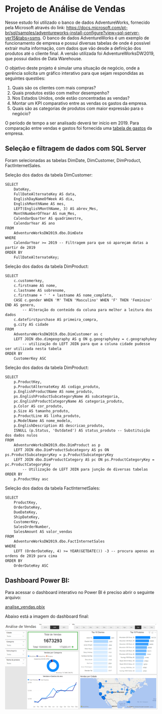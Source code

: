 # Projeto de Análise de Vendas

Nesse estudo foi utilizado o banco de dados AdventureWorks, fornecido pela Microsoft através do link: https://docs.microsoft.com/pt-br/sql/samples/adventureworks-install-configure?view=sql-server-ver15&tabs=ssms.  O banco de dados AdventureWorks é um exemplo de funcionamento de empresa e possui diversas tabelas de onde é possível extrair muita informação, com dados que vão desde a definição dos produtos até o cliente final. A versão utilizada foi AdventureWorksDW2019, que possui dados de Data Warehouse.

O objetivo deste projeto é simular uma situação de negócio, onde a gerência solicita um gráfico interativo para que sejam respondidas as seguintes questões:

1) Quais são os clientes com mais compras?
2) Quais produtos estão com melhor desempenho?
3) Nos Estados Unidos, onde estão concentradas as vendas?
4) Montar um KPI comparativo entre as vendas os gastos da empresa.
5) Quais são as categorias de produtos com maior expressão para o negócio?

O período de tempo a ser analisado deverá ter início em 2019.
Para comparação entre vendas e gastos foi fornecida uma [tabela de gastos](https://github.com/YuriKnebel/Projeto-Analise-de-Vendas/blob/main/Arquivos-Adicionais/SalesExpenses.xlsx) da empresa.

## Seleção e filtragem de dados com SQL Server

Foram selecionadas as tabelas DimDate, DimCustomer, DimProduct, FactInternetSales.

Seleção dos dados da tabela DimCustomer:
````
SELECT 
	DateKey, 
	FullDateAlternateKey AS data, 
	EnglishDayNameOfWeek AS dia, 
	EnglishMonthName AS mes, 
	LEFT(EnglishMonthName, 3) AS abrev_Mes,
	MonthNumberOfYear AS num_Mes, 
	CalendarQuarter AS quadrimestre, 
	CalendarYear AS ano
FROM 
	AdventureWorksDW2019.dbo.DimDate
WHERE 
	CalendarYear >= 2019 -- Filtragem para que só apareçam datas a partir de 2019
ORDER BY 
	FullDateAlternateKey;
````
Seleção dos dados da tabela DimProduct:

````
SELECT 
	c.customerkey, 
	c.firstname AS nome, 
	c.lastname AS sobrenome, 
	c.firstname + ' ' + lastname AS nome_completo,
	CASE c.gender WHEN 'M' THEN 'Masculino' WHEN 'F' THEN 'Feminino' END AS genero, 
        -- Alteração do conteúdo da coluna para melhor a leitura dos dados
	c.datefirstpurchase AS primeira_compra,
	g.city AS cidade
FROM 
	AdventureWorksDW2019.dbo.DimCustomer as c
	LEFT JOIN dbo.dimgeography AS g ON g.geographykey = c.geographykey 
        -- utilização do LEFT JOIN para que a coluna cidade pudesse ser utilizada nesta tabela
ORDER BY 
	CustomerKey ASC
````
Seleção dos dados da tabela DimProduct:
````
SELECT 
	p.ProductKey, 
	p.ProductAlternateKey AS codigo_produto, 
	p.EnglishProductName AS nome_produto, 
	ps.EnglishProductSubcategoryName AS subcategoria,
	pc.EnglishProductCategoryName AS categoria_produto,
	p.Color AS cor_produto, 
	p.Size AS tamanho_produto, 
	p.ProductLine AS linha_produto, 
	p.ModelName AS nome_modelo, 
	p.EnglishDescription AS descricao_produto, 
	ISNULL (p.Status, 'Outdated') AS status_produto -- Substituição dos dados nulos
FROM 
	AdventureWorksDW2019.dbo.DimProduct as p
	LEFT JOIN dbo.DimProductSubcategory AS ps ON ps.ProductSubcategoryKey = p.ProductSubcategoryKey 
	LEFT JOIN dbo.DimProductCategory AS pc ON ps.ProductCategoryKey = pc.ProductCategoryKey
        -- Utilização de LEFT JOIN para junção de diversas tabelas
ORDER BY
	p.ProductKey asc
````
Seleção dos dados da tabela FactInternetSales:
````
SELECT 
	ProductKey, 
	OrderDateKey, 
	DueDateKey, 
	ShipDateKey, 
	CustomerKey, 
	SalesOrderNumber, 
	SalesAmount AS valor_vendas
FROM 
	AdventureWorksDW2019.dbo.FactInternetSales
WHERE 
	LEFT (OrderDateKey, 4) >= YEAR(GETDATE()) -3 -- procura apenas as ordens de 2019 para cima
ORDER BY
  	OrderDateKey ASC
  ````
## Dashboard Power BI:

Para acessar o dashboard interativo no Power BI é preciso abrir o seguinte arquivo: 

[analise_vendas.pbix](https://github.com/YuriKnebel/Projeto-Analise-de-Vendas/blob/main/Dashboard-Power-BI/analise_vendas.pbix)

Abaixo está a imagem do dashboard final:

![alt text](https://github.com/YuriKnebel/Projeto-Analise-de-Vendas/blob/main/Dashboard-Power-BI/screenshot_dashboard.png)


